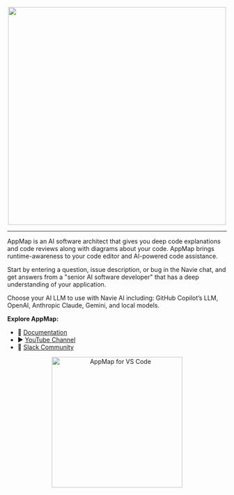 <p align="center">
    <picture >
      <source srcset="https://github.com/getappmap/.github/raw/main/profile/images/appmap-logo-blk-type.png" media="(prefers-color-scheme: light)" alt="AppMap Logo">
      <img src="https://github.com/getappmap/.github/raw/main/profile/images/appmap-logo-wht-type.png" width="500px">
    </picture>
</p>

---  

AppMap is an AI software architect that gives you deep code explanations and code reviews along with diagrams about your code. AppMap brings runtime-awareness to your code editor and AI-powered code assistance.

Start by entering a question, issue description, or bug in the Navie chat, and get answers from a "senior AI software developer" that has a deep understanding of your application.

Choose your AI LLM to use with Navie AI including: GitHub Copilot’s LLM, OpenAI, Anthropic Claude, Gemini, and local models.


**Explore AppMap:**

- 📖 [Documentation](https://appmap.io/docs/) 
- ▶️ [YouTube Channel](https://www.youtube.com/channel/UCxVv4gVnr2Uf2PSzoELZUcg)
- 💬 [Slack Community](https://appmap.io/slack)  

<p align="center" dir="auto">
  <a href="http://getappmap.com" rel="nofollow"><img src="https://github.com/getappmap/.github/raw/main/profile/images/get-appmap-button.png" alt="AppMap for VS Code" style="width: 300px; max-width: 100%;"></a>
</p>
